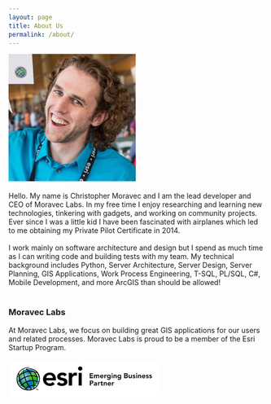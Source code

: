 ```yaml
---
layout: page
title: About Us
permalink: /about/
---
```

<img src="/images/christopher-moravec.png" alt="christopher moravec head shot" width="250">
<br/><br/>
Hello. My name is Christopher Moravec and I am the lead developer and CEO of Moravec Labs. In my free time I enjoy researching and learning new technologies, tinkering with gadgets, and working on community projects. Ever since I was a little kid I have been fascinated with airplanes which led to me obtaining my Private Pilot Certificate in 2014.<br/><br/>
I work mainly on software architecture and design but I spend as much time as I can writing code and building tests with my team. My technical background includes Python, Server Architecture, Server Design, Server Planning, GIS Applications, Work Process Engineering, T-SQL, PL/SQL, C#, Mobile Development, and more ArcGIS than should be allowed!<br/><br/>

### Moravec Labs
At Moravec Labs, we focus on building great GIS applications for our users and related processes. Moravec Labs is proud to be a member of the Esri Startup Program.
<br/><br/>
<img src="/images/esri-startup.jpg" alt="christopher moravec head shot" width="300">